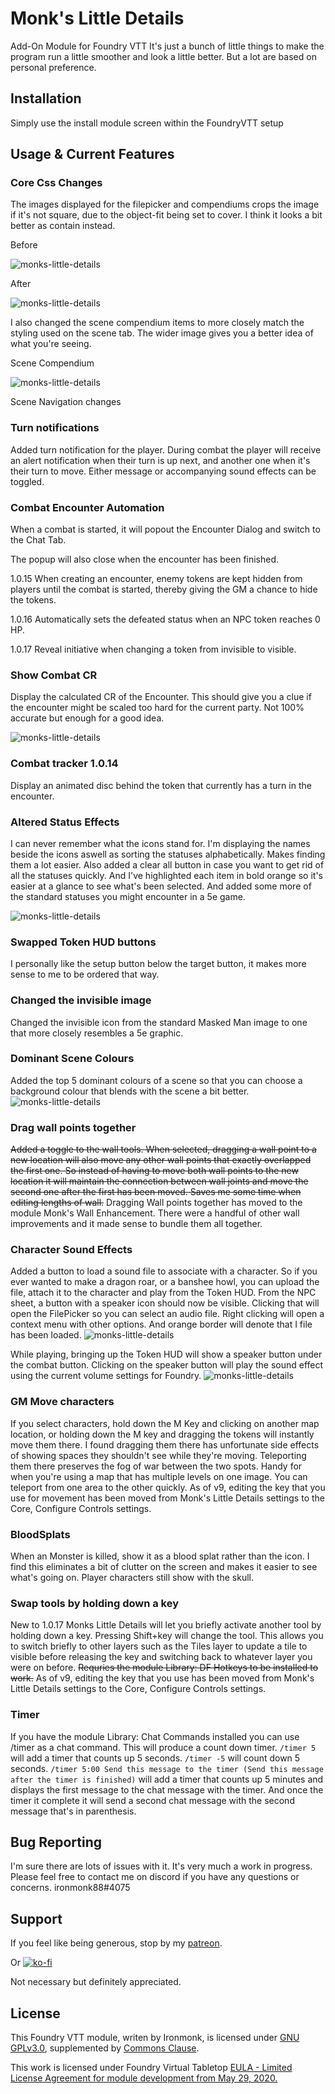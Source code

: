 # Monk's Little Details
Add-On Module for Foundry VTT
It's just a bunch of little things to make the program run a little smoother and look a little better.  But a lot are based on personal preference.

## Installation
Simply use the install module screen within the FoundryVTT setup

## Usage & Current Features

### Core Css Changes
The images displayed for the filepicker and compendiums crops the image if it's not square, due to the object-fit being set to cover.  I think it looks a bit better as contain instead. 

Before

![monks-little-details](/screenshots/CoreCssBefore.webp)

After

![monks-little-details](/screenshots/CoreCssAfter.webp)

I also changed the scene compendium items to more closely match the styling used on the scene tab.  The wider image gives you a better idea of what you're seeing.

Scene Compendium

![monks-little-details](/screenshots/SceneCompendium.webp)

Scene Navigation changes

### Turn notifications
Added turn notification for the player.  During combat the player will receive an alert notification when their turn is up next, and another one when it's their turn to move.  Either message or accompanying sound effects can be toggled.

### Combat Encounter Automation
When a combat is started, it will popout the Encounter Dialog and switch to the Chat Tab.

The popup will also close when the encounter has been finished.

1.0.15 When creating an encounter, enemy tokens are kept hidden from players until the combat is started, thereby giving the GM a chance to hide the tokens.

1.0.16 Automatically sets the defeated status when an NPC token reaches 0 HP.

1.0.17 Reveal initiative when changing a token from invisible to visible.

### Show Combat CR
Display the calculated CR of the Encounter.  This should give you a clue if the encounter might be scaled too hard for the current party.  Not 100% accurate but enough for a good idea.

![monks-little-details](/screenshots/ShowCombatCR.webp)

### Combat tracker 1.0.14
Display an animated disc behind the token that currently has a turn in the encounter.

### Altered Status Effects
I can never remember what the icons stand for.  I'm displaying the names beside the icons aswell as sorting the statuses alphabetically.  Makes finding them a lot easier.  Also added a clear all button in case you want to get rid of all the statuses quickly.  And I've highlighted each item in bold orange so it's easier at a glance to see what's been selected.  And added some more of the standard statuses you might encounter in a 5e game.

![monks-little-details](/screenshots/TokenHUDUpdates.webp)

### Swapped Token HUD buttons
I personally like the setup button below the target button, it makes more sense to me to be ordered that way.

### Changed the invisible image
Changed the invisible icon from the standard Masked Man image to one that more closely resembles a 5e graphic.

### Dominant Scene Colours
Added the top 5 dominant colours of a scene so that you can choose a background colour that blends with the scene a bit better.
![monks-little-details](/screenshots/BackgroundPalette.webp)

### Drag wall points together
~~Added a toggle to the wall tools.  When selected, dragging a wall point to a new location will also move any other wall points that exactly overlapped the first one.  So instead of having to move both wall points to the new location it will maintain the connection between wall joints and move the second one after the first has been moved.  Saves me some time when editing lengths of wall.~~
Dragging Wall points together has moved to the module Monk's Wall Enhancement.  There were a handful of other wall improvements and it made sense to bundle them all together.

### Character Sound Effects
Added a button to load a sound file to associate with a character.  So if you ever wanted to make a dragon roar, or a banshee howl, you can upload the file, attach it to the character and play from the Token HUD.  From the NPC sheet, a button with a speaker icon should now be visible.  Clicking that will open the FilePicker so you can select an audio file.  Right clicking will open a context menu with other options.  And orange border will denote that I file has been loaded.
![monks-little-details](/screenshots/AddSound.webp)

While playing, bringing up the Token HUD will show a speaker button under the combat button.  Clicking on the speaker button will play the sound effect using the current volume settings for Foundry.
![monks-little-details](/screenshots/PlaySound.webp)

### GM Move characters
If you select characters, hold down the M Key and clicking on another map location, or holding down the M key and dragging the tokens will instantly move them there.  I found dragging them there has unfortunate side effects of showing spaces they shouldn't see while they're moving.  Teleporting them there preserves the fog of war between the two spots.  Handy for when you're using a map that has multiple levels on one image.  You can teleport from one area to the other quickly.
As of v9, editing the key that you use for movement has been moved from Monk's Little Details settings to the Core, Configure Controls settings.

### BloodSplats
When an Monster is killed, show it as a blood splat rather than the icon.  I find this eliminates a bit of clutter on the screen and makes it easier to see what's going on.  Player characters still show with the skull.

### Swap tools by holding down a key
New to 1.0.17 Monks Little Details will let you briefly activate another tool by holding down a key.  Pressing Shift+key will change the tool.  This allows you to switch briefly to other layers such as the Tiles layer to update a tile to visible before releasing the key and switching back to whatever layer you were on before.  ~~Requries the module Library: DF Hotkeys to be installed to work.~~
As of v9, editing the key that you use has been moved from Monk's Little Details settings to the Core, Configure Controls settings.

### Timer
If you have the module Library: Chat Commands installed you can use /timer as a chat command.  This will produce a count down timer.  `/timer 5` will add a timer that counts up 5 seconds.  `/timer -5` will count down 5 seconds.  `/timer 5:00 Send this message to the timer (Send this message after the timer is finished)` will add a timer that counts up 5 minutes and displays the first message to the chat message with the timer.  And once the timer it complete it will send a second chat message with the second message that's in parenthesis.

## Bug Reporting
I'm sure there are lots of issues with it.  It's very much a work in progress.
Please feel free to contact me on discord if you have any questions or concerns. ironmonk88#4075

## Support

If you feel like being generous, stop by my <a href="https://www.patreon.com/ironmonk">patreon</a>.

Or [![ko-fi](https://ko-fi.com/img/githubbutton_sm.svg)](https://ko-fi.com/R6R7BH5MT)

Not necessary but definitely appreciated.

## License
This Foundry VTT module, writen by Ironmonk, is licensed under [GNU GPLv3.0](https://www.gnu.org/licenses/gpl-3.0.en.html), supplemented by [Commons Clause](https://commonsclause.com/).

This work is licensed under Foundry Virtual Tabletop <a href="https://foundryvtt.com/article/license/">EULA - Limited License Agreement for module development from May 29, 2020.</a>
